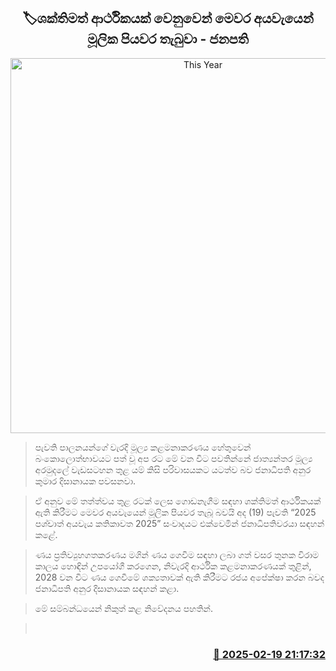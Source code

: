 <p align='center'><b><h2 align='center' title='This Year's Budget Takes Fundamental Steps Toward a Strong Economy – President'>🏷ශක්තිමත් ආර්ථිකයක් වෙනුවෙන් මෙවර අයවැයෙන් මූලික පියවර තැබුවා - ජනපති</h2></b></p>
<p align='center'><img src='https://helakuru.sgp1.cdn.digitaloceanspaces.com/esana/images/lib/anura-post-budget.jpg' width='600' alt='This Year's Budget Takes Fundamental Steps Toward a Strong Economy – President'></p>

> පැවති පාලනයන්ගේ වැරදි මූල්‍ය කළමනාකරණය හේතුවෙන් බංකොලොත්භාවයට පත් වූ අප රට මේ වන විට පවතින්නේ ජාත්‍යන්තර මූල්‍ය අරමුදලේ වැඩසටහන තුළ යම් කිසි පරිවාසයකට යටත්ව බව ජනාධිපති අනුර කුමාර දිසානායක පවසනවා.

> ඒ අනුව මේ තත්ත්වය තුළ රටක් ලෙස ගොඩනැගීම සඳහා ශක්තිමත් ආර්ථිකයක් ඇති කිරීමට මෙවර අයවැයෙන් මූලික පියවර තැබූ බවයි අද (19) පැවති “2025 පශ්චාත් අයවැය කතිකාවත 2025” සංවාදයට එක්වෙමින් ජනාධිපතිවරයා සඳහන් කළේ.  

> ණය ප්‍රතිව්‍යුහගතකරණය මගින් ණය ගෙවීම සඳහා ලබා ගත් වසර තුනක විරාම කාලය හොඳින් උපයෝගී කරගෙන, නිවැරදි ආර්ථික කළමනාකරණයක් තුළින්, 2028 වන විට ණය ගෙවීමේ ශක්‍යතාවක් ඇති කිරීමට රජය අපේක්ෂා කරන බවද ජනාධිපති අනුර දිසානායක සඳහන් කළා.

> මේ සම්බන්ධයෙන් නිකුත් කළ නිවේදනය පහතින්. 

>  



<h3 align='right'><a href='https://www.helakuru.lk/esana/p/107635/'>📅 2025-02-19 21:17:32</a></h3>
